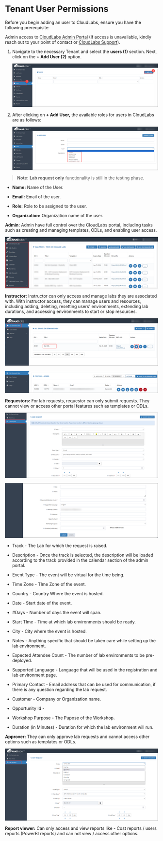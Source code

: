 # Tenant User Permissions  

Before you begin adding an user to CloudLabs, ensure you have the following prerequisite:

Admin access to [CloudLabs Admin Portal](https://admin.cloudlabs.ai/) (If access is unavailable, kindly reach out to your point of contact or [CloudLabs Support](https://docs.cloudlabs.ai/RequestSupport)).

1. Navigate to the necessary Tenant and select the **users (1)** section. Next, click on the **+ Add User (2)** option.

   ![](./Images/adduser.png)

2. After clicking on **+ Add User,** the available roles for users in CloudLabs are as follows:

   ![](./Images/allroles.png)

>**Note:** **Lab request only** functionality is still in the testing phase.

   - **Name:** Name of the User. 
  
   - **Email:** Email of the user. 

   - **Role:** Role to be assigned to the user. 

   - **Organization:** Organization name of the user. 

**Admin:** Admin have full control over the CloudLabs portal, including tasks such as creating and managing templates, ODLs, and enabling user access.

![](./Images/Admin.png)
 
**Instructor:** Instructor can only access and manage labs they are associated with. With instructor access, they can manage users and resources, including adding, deleting, resetting users' environments, extending lab durations, and accessing environments to start or stop resources.

![](./Images/Instructor.png)

![](./Images/Instructor_1.png)
 
**Requestors:** For lab requests, requestor can only submit requests. They cannot view or access other portal features such as templates or ODLs.

![](./Images/Requestor.png)

![](./Images/Requestor_1.png)

 - Track - The Lab for which the request is raised. 

 - Description - Once the track is selected, the description will be loaded according to the track provided in the calendar section of the admin portal.

 - Event Type - The event will be virtual for the time being.

 - Time Zone  - TIme Zone of the event. 

 - Country - Country Where the event is hosted. 

 - Date - Start date of the event.

 - #Days - Number of days the event will span. 
 
 - Start TIme - Time at which lab environments should be ready. 

 - City - City where the event is hosted.

 - Notes - Anything specific that should be taken care while setting up the lab environment. 

 - Expected Attendee Count  - The number of lab environments to be pre-deployed. 

 - Supported Language - Language that will be used in the registration and lab environment page.

 - Primary Contact - Email address that can be used for communication, if there is any question regarding the lab request. 

 - Customer - Company or Organization name. 

 - Opportunity Id - 

 - Workshop Purpose - The Pupose of the Workshop. 
 
 - Duration (in Minutes) - Duration for which the lab environment will run. 

**Approver:** They can only approve lab requests and cannot access other options such as templates or ODLs.

![](./Images/approver.png)
 
**Report viewer:** Can only access and view reports like - Cost reports / users reports (PowerBI reports) and can not view / access other options. 
   
